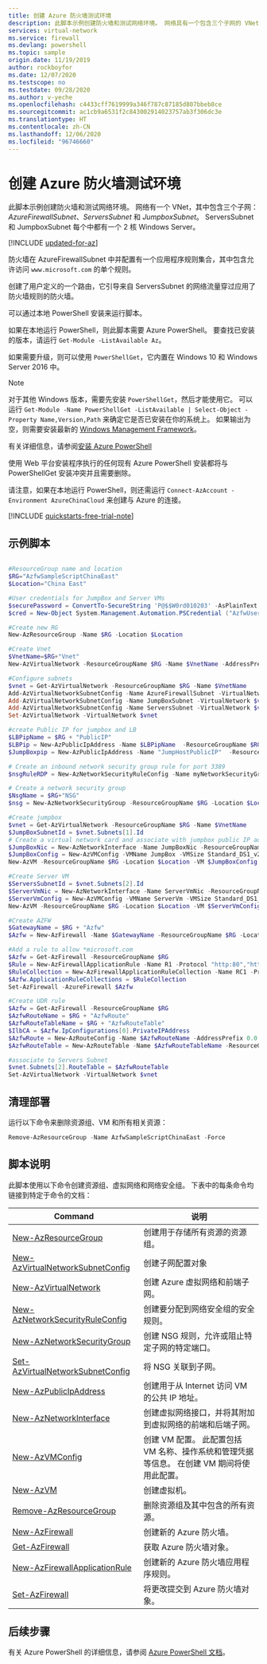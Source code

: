 ```yaml
---
title: 创建 Azure 防火墙测试环境
description: 此脚本示例创建防火墙和测试网络环境。 网络具有一个包含三个子网的 VNet。
services: virtual-network
ms.service: firewall
ms.devlang: powershell
ms.topic: sample
origin.date: 11/19/2019
author: rockboyfor
ms.date: 12/07/2020
ms.testscope: no
ms.testdate: 09/28/2020
ms.author: v-yeche
ms.openlocfilehash: c4433cff7619999a346f787c87185d807bbeb8ce
ms.sourcegitcommit: ac1cb9a6531f2c843002914023757ab3f306dc3e
ms.translationtype: HT
ms.contentlocale: zh-CN
ms.lasthandoff: 12/06/2020
ms.locfileid: "96746660"
---
```

# <a name="create-an-azure-firewall-test-environment"></a>创建 Azure 防火墙测试环境

此脚本示例创建防火墙和测试网络环境。 网络有一个 VNet，其中包含三个子网：*AzureFirewallSubnet*、*ServersSubnet* 和 *JumpboxSubnet*。 ServersSubnet 和 JumpboxSubnet 每个中都有一个 2 核 Windows Server。

[!INCLUDE [updated-for-az](../../../includes/updated-for-az.md)]

防火墙在 AzureFirewallSubnet 中并配置有一个应用程序规则集合，其中包含允许访问 `www.microsoft.com` 的单个规则。

创建了用户定义的一个路由，它引导来自 ServersSubnet 的网络流量穿过应用了防火墙规则的防火墙。

可以通过本地 PowerShell 安装来运行脚本。 

<!--Not Available on Azure Cloud Shell-->

如果在本地运行 PowerShell，则此脚本需要 Azure PowerShell。 要查找已安装的版本，请运行 `Get-Module -ListAvailable Az`。 

如果需要升级，则可以使用 `PowerShellGet`，它内置在 Windows 10 和 Windows Server 2016 中。

> [!NOTE]
>对于其他 Windows 版本，需要先安装 `PowerShellGet`，然后才能使用它。 可以运行 `Get-Module -Name PowerShellGet -ListAvailable | Select-Object -Property Name,Version,Path` 来确定它是否已安装在你的系统上。 如果输出为空，则需要安装最新的 [Windows Management Framework](https://www.microsoft.com/download/details.aspx?id=54616)。

有关详细信息，请参阅[安装 Azure PowerShell](https://docs.microsoft.com/powershell/azure/install-Az-ps)

使用 Web 平台安装程序执行的任何现有 Azure PowerShell 安装都将与 PowerShellGet 安装冲突并且需要删除。

请注意，如果在本地运行 PowerShell，则还需运行 `Connect-AzAccount -Environment AzureChinaCloud` 来创建与 Azure 的连接。

[!INCLUDE [quickstarts-free-trial-note](../../../includes/quickstarts-free-trial-note.md)]

## <a name="sample-script"></a>示例脚本

```powershell

#ResourceGroup name and location
$RG="AzfwSampleScriptChinaEast"
$Location="China East"

#User credentials for JumpBox and Server VMs
$securePassword = ConvertTo-SecureString 'P@$$W0rd010203' -AsPlainText -Force
$cred = New-Object System.Management.Automation.PSCredential ("AzfwUser", $securePassword)

#Create new RG
New-AzResourceGroup -Name $RG -Location $Location

#Create Vnet
$VnetName=$RG+"Vnet"
New-AzVirtualNetwork -ResourceGroupName $RG -Name $VnetName -AddressPrefix 192.168.0.0/16 -Location $Location

#Configure subnets
$vnet = Get-AzVirtualNetwork -ResourceGroupName $RG -Name $VnetName
Add-AzVirtualNetworkSubnetConfig -Name AzureFirewallSubnet -VirtualNetwork $vnet -AddressPrefix 192.168.1.0/24
Add-AzVirtualNetworkSubnetConfig -Name JumpBoxSubnet -VirtualNetwork $vnet -AddressPrefix 192.168.0.0/24
Add-AzVirtualNetworkSubnetConfig -Name ServersSubnet -VirtualNetwork $vnet -AddressPrefix 192.168.2.0/24
Set-AzVirtualNetwork -VirtualNetwork $vnet

#create Public IP for jumpbox and LB
$LBPipName = $RG + "PublicIP"
$LBPip = New-AzPublicIpAddress -Name $LBPipName  -ResourceGroupName $RG -Location $Location -AllocationMethod Static -Sku Standard
$JumpBoxpip = New-AzPublicIpAddress -Name "JumpHostPublicIP"  -ResourceGroupName $RG -Location $Location -AllocationMethod Static -Sku Basic

# Create an inbound network security group rule for port 3389
$nsgRuleRDP = New-AzNetworkSecurityRuleConfig -Name myNetworkSecurityGroupRuleSSH  -Protocol Tcp -Direction Inbound -Priority 1000 -SourceAddressPrefix * -SourcePortRange * -DestinationAddressPrefix * -DestinationPortRange 3389 -Access Allow

# Create a network security group
$NsgName = $RG+"NSG"
$nsg = New-AzNetworkSecurityGroup -ResourceGroupName $RG -Location $Location -Name $NsgName -SecurityRules $nsgRuleRDP

#Create jumpbox
$vnet = Get-AzVirtualNetwork -ResourceGroupName $RG -Name $VnetName
$JumpBoxSubnetId = $vnet.Subnets[1].Id
# Create a virtual network card and associate with jumpbox public IP address
$JumpBoxNic = New-AzNetworkInterface -Name JumpBoxNic -ResourceGroupName $RG -Location $Location -SubnetId $JumpBoxSubnetId -PublicIpAddressId $JumpBoxpip.Id -NetworkSecurityGroupId $nsg.Id
$JumpBoxConfig = New-AzVMConfig -VMName JumpBox -VMSize Standard_DS1_v2 | Set-AzVMOperatingSystem -Windows -ComputerName JumpBox -Credential $cred | Set-AzVMSourceImage -PublisherName "MicrosoftWindowsServer" -Offer "WindowsServer" -Skus "2012-R2-Datacenter" -Version latest | Add-AzVMNetworkInterface -Id $JumpBoxNic.Id
New-AzVM -ResourceGroupName $RG -Location $Location -VM $JumpBoxConfig

#Create Server VM
$ServersSubnetId = $vnet.Subnets[2].Id
$ServerVmNic = New-AzNetworkInterface -Name ServerVmNic -ResourceGroupName $RG -Location $Location -SubnetId $ServersSubnetId
$ServerVmConfig = New-AzVMConfig -VMName ServerVm -VMSize Standard_DS1_v2 | Set-AzVMOperatingSystem -Windows -ComputerName ServerVm -Credential $cred | Set-AzVMSourceImage -PublisherName "MicrosoftWindowsServer" -Offer "WindowsServer" -Skus "2012-R2-Datacenter" -Version latest | Add-AzVMNetworkInterface -Id $ServerVmNic.Id
New-AzVM -ResourceGroupName $RG -Location $Location -VM $ServerVmConfig

#Create AZFW
$GatewayName = $RG + "Azfw"
$Azfw = New-AzFirewall -Name $GatewayName -ResourceGroupName $RG -Location $Location -VirtualNetworkName $vnet.Name -PublicIpName $LBPip.Name

#Add a rule to allow *microsoft.com
$Azfw = Get-AzFirewall -ResourceGroupName $RG
$Rule = New-AzFirewallApplicationRule -Name R1 -Protocol "http:80","https:443" -TargetFqdn "*microsoft.com"
$RuleCollection = New-AzFirewallApplicationRuleCollection -Name RC1 -Priority 100 -Rule $Rule -ActionType "Allow"
$Azfw.ApplicationRuleCollections = $RuleCollection
Set-AzFirewall -AzureFirewall $Azfw

#Create UDR rule
$Azfw = Get-AzFirewall -ResourceGroupName $RG
$AzfwRouteName = $RG + "AzfwRoute"
$AzfwRouteTableName = $RG + "AzfwRouteTable"
$IlbCA = $Azfw.IpConfigurations[0].PrivateIPAddress
$AzfwRoute = New-AzRouteConfig -Name $AzfwRouteName -AddressPrefix 0.0.0.0/0 -NextHopType VirtualAppliance -NextHopIpAddress $IlbCA
$AzfwRouteTable = New-AzRouteTable -Name $AzfwRouteTableName -ResourceGroupName $RG -location $Location -Route $AzfwRoute

#associate to Servers Subnet
$vnet.Subnets[2].RouteTable = $AzfwRouteTable
Set-AzVirtualNetwork -VirtualNetwork $vnet

```

## <a name="clean-up-deployment"></a>清理部署 

运行以下命令来删除资源组、VM 和所有相关资源：

```powershell
Remove-AzResourceGroup -Name AzfwSampleScriptChinaEast -Force
```

## <a name="script-explanation"></a>脚本说明

此脚本使用以下命令创建资源组、虚拟网络和网络安全组。 下表中的每条命令均链接到特定于命令的文档：

| Command | 说明 |
|---|---|
| [New-AzResourceGroup](https://docs.microsoft.com/powershell/module/az.resources/new-azresourcegroup) | 创建用于存储所有资源的资源组。 |
| [New-AzVirtualNetworkSubnetConfig](https://docs.microsoft.com/powershell/module/az.network/new-azvirtualnetworksubnetconfig) | 创建子网配置对象 |
| [New-AzVirtualNetwork](https://docs.microsoft.com/powershell/module/az.network/new-azvirtualnetwork) | 创建 Azure 虚拟网络和前端子网。 |
| [New-AzNetworkSecurityRuleConfig](https://docs.microsoft.com/powershell/module/az.network/new-aznetworksecurityruleconfig) | 创建要分配到网络安全组的安全规则。 |
| [New-AzNetworkSecurityGroup](https://docs.microsoft.com/powershell/module/az.network/new-aznetworksecuritygroup) |创建 NSG 规则，允许或阻止特定子网的特定端口。 |
| [Set-AzVirtualNetworkSubnetConfig](https://docs.microsoft.com/powershell/module/az.network/set-azvirtualnetworksubnetconfig) | 将 NSG 关联到子网。 |
| [New-AzPublicIpAddress](https://docs.microsoft.com/powershell/module/az.network/new-azpublicipaddress) | 创建用于从 Internet 访问 VM 的公共 IP 地址。 |
| [New-AzNetworkInterface](https://docs.microsoft.com/powershell/module/az.network/new-aznetworkinterface) | 创建虚拟网络接口，并将其附加到虚拟网络的前端和后端子网。 |
| [New-AzVMConfig](https://docs.microsoft.com/powershell/module/az.compute/new-azvmconfig) | 创建 VM 配置。 此配置包括 VM 名称、操作系统和管理凭据等信息。 在创建 VM 期间将使用此配置。 |
| [New-AzVM](https://docs.microsoft.com/powershell/module/az.compute/new-azvm) | 创建虚拟机。 |
|[Remove-AzResourceGroup](https://docs.microsoft.com/powershell/module/az.resources/remove-azresourcegroup) | 删除资源组及其中包含的所有资源。 |
|[New-AzFirewall](https://docs.microsoft.com/powershell/module/az.network/new-azfirewall)| 创建新的 Azure 防火墙。|
|[Get-AzFirewall](https://docs.microsoft.com/powershell/module/az.network/get-azfirewall)|获取 Azure 防火墙对象。|
|[New-AzFirewallApplicationRule](https://docs.microsoft.com/powershell/module/az.network/new-azfirewallapplicationrule)|创建新的 Azure 防火墙应用程序规则。|
|[Set-AzFirewall](https://docs.microsoft.com/powershell/module/az.network/set-azfirewall)|将更改提交到 Azure 防火墙对象。|

## <a name="next-steps"></a>后续步骤

有关 Azure PowerShell 的详细信息，请参阅 [Azure PowerShell 文档](https://docs.microsoft.com/powershell/azure/)。

<!-- Update_Description: update meta properties, wording update, update link -->